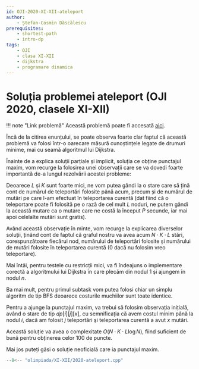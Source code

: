 ```yaml
---
id: OJI-2020-XI-XII-ateleport
author:
    - Ștefan-Cosmin Dăscălescu
prerequisites:
    - shortest-path
    - intro-dp
tags:
    - OJI
    - clasa XI-XII
    - dijkstra
    - programare dinamica
---
```


# Soluția problemei ateleport (OJI 2020, clasele XI-XII)

!!! note "Link problemă"
    Această problemă poate fi accesată [aici](https://kilonova.ro/problems/17/).

Încă de la citirea enunțului, se poate observa foarte clar faptul că această
problemă va folosi într-o oarecare măsură cunoștințele legate de drumuri minime,
mai cu seamă algoritmul lui Dijkstra.

Înainte de a explica soluții parțiale și implicit, soluția ce obține punctajul
maxim, vom recurge la folosirea unei observații care se va dovedi foarte
importantă de-a lungul rezolvării acestei probleme:

Deoarece $L$ și $K$ sunt foarte mici, ne vom putea gândi la o stare care să țină
cont de numărul de teleportări folosite până acum, precum și de numărul de mutări
pe care l-am efectuat în teleportarea curentă (dat fiind că o teleportare poate
fi folosită pe o rază de cel mult $L$ noduri, ne putem gândi la această mutare
ca o mutare care ne costă la început $P$ secunde, iar mai apoi celelalte mutări
sunt gratis).

Având această observație în minte, vom recurge la explicarea diverselor soluții,
ținând cont de faptul că graful nostru va avea acum $N \cdot K \cdot L$ stări,
corespunzătoare fiecărui nod, numărului de teleportări folosite și numărului
de mutări folosite în teleportarea curentă (0 dacă nu folosim vreo teleportare).

Mai întâi, pentru testele cu restricții mici, va fi îndeajuns o implementare
corectă a algoritmului lui Dijkstra în care plecăm din nodul 1 și ajungem în
nodul $n$.

Ba mai mult, pentru primul subtask vom putea folosi chiar un simplu algoritm
de tip BFS deoarece costurile muchiilor sunt toate identice.

Pentru a ajunge la punctajul maxim, va trebui să folosim observația inițială,
având o stare de tip $dp[i][j][x]$, cu semnificația că avem costul minim până
la nodul $i$, dacă am folosit $j$ teleportări și teleportarea curentă a avut
$x$ mutări.

Această soluție va avea o complexitate $O(N \cdot K \cdot L \log N)$, fiind
suficient de bună pentru obținerea celor 100 de puncte.

Mai jos puteți găsi o soluție neoficială care ia punctajul maxim.

```cpp
--8<-- "olimpiada/XI-XII/2020-ateleport.cpp"
```